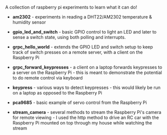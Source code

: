 A collection of raspberry pi experiments to learn what it can do!

* __am2302__ - experiments in reading a DHT22/AM2302 temperature & humidity sensor

* __gpio_led_and_switch__ - basic GPIO control to light an LED and later to sense a switch state, using both polling and interrupts.

* __grpc_hello_world__ - extends the GPIO LED and switch setup to keep track of switch presses on a remote server, with a client on the Raspberry Pi

* __grpc_forward_keypresses__ - a client on a laptop forwards keypresses to a server on the Raspberry Pi - this is meant to demonstrate the potential to do remote control via keyboard

* __keypress__ - various ways to detect keypresses - this would likely be run on a laptop as opposed to the Raspberry Pi

* __pca9685__ - basic example of servo control from the Raspberry Pi

* __stream_camera__ - several methods to stream the Raspberry Pi's camera for remote viewing - I used the http method to drive an RC car with the Raspberry Pi mounted on top through my house while watching the stream